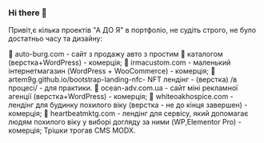### Hi there 👋
Привіт,є кілька проектів "А ДО Я" в портфоліо, не
судіть строго, не було достатньо часу та дизайну:

🌳 auto-burg.com - сайт з продажу авто з простим
🌳 каталогом (верстка+WordPress) - комерція;
🌳 irmacustom.com - маленький інтернетмагазин (WordPress + WooCommerce) - комерція;
🌳 artem9g.github.io/bootstrap-landing-nfc- NFT лендінг - (верстка) /в процесі/ - для практики.
🌳 ocean-adv.com.ua - сайт міні рекламної агенції (верстка+WordPress) - комерція;
🌳 whiteoakhospice.com - лендінг для будинку похилого віку (верстка - не до кінця завершен) - комерція;
🌳 heartbeatmktg.com - лендінг для сервісу, який допомагає людям похилого віку у виборі догляду за ними (WP,Elementor Pro) - комерція;
Трішки трогав CMS MODX.
<!--
**artem9g/artem9g** is a ✨ _special_ ✨ repository because its `README.md` (this file) appears on your GitHub profile.

Here are some ideas to get you started:

- 🔭 I’m currently working on ...
- 🌱 I’m currently learning ...
- 👯 I’m looking to collaborate on ...
- 🤔 I’m looking for help with ...
- 💬 Ask me about ...
- 📫 How to reach me: ...
- 😄 Pronouns: ...
- ⚡ Fun fact: ...
-->
